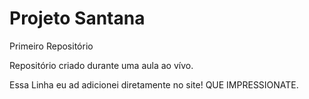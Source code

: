 # Projeto Santana
 Primeiro Repositório

 Repositório criado durante uma aula ao vívo.

Essa Linha eu ad  adicionei diretamente no site! QUE IMPRESSIONATE.
